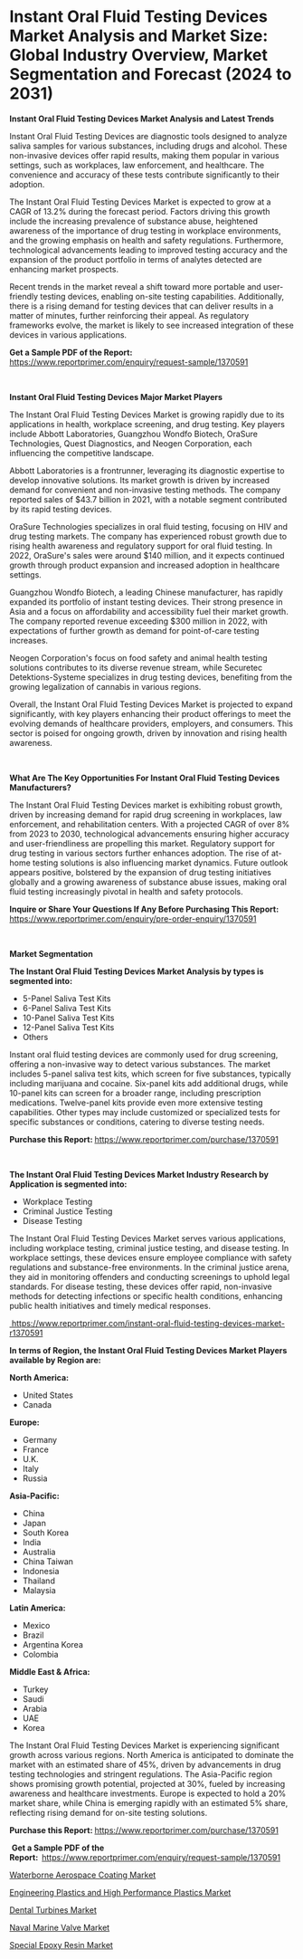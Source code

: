 <p><h1>Instant Oral Fluid Testing Devices Market Analysis and Market Size: Global Industry Overview, Market Segmentation and Forecast (2024 to 2031)</h1></p><p><strong>Instant Oral Fluid Testing Devices Market Analysis and Latest Trends</strong></p>
<p><p>Instant Oral Fluid Testing Devices are diagnostic tools designed to analyze saliva samples for various substances, including drugs and alcohol. These non-invasive devices offer rapid results, making them popular in various settings, such as workplaces, law enforcement, and healthcare. The convenience and accuracy of these tests contribute significantly to their adoption.</p><p>The Instant Oral Fluid Testing Devices Market is expected to grow at a CAGR of 13.2% during the forecast period. Factors driving this growth include the increasing prevalence of substance abuse, heightened awareness of the importance of drug testing in workplace environments, and the growing emphasis on health and safety regulations. Furthermore, technological advancements leading to improved testing accuracy and the expansion of the product portfolio in terms of analytes detected are enhancing market prospects.</p><p>Recent trends in the market reveal a shift toward more portable and user-friendly testing devices, enabling on-site testing capabilities. Additionally, there is a rising demand for testing devices that can deliver results in a matter of minutes, further reinforcing their appeal. As regulatory frameworks evolve, the market is likely to see increased integration of these devices in various applications.</p></p>
<p><strong>Get a Sample PDF of the Report:&nbsp;</strong> <a href="https://www.reportprimer.com/enquiry/request-sample/1370591">https://www.reportprimer.com/enquiry/request-sample/1370591</a></p>
<p>&nbsp;</p>
<p><strong>Instant Oral Fluid Testing Devices Major Market Players</strong></p>
<p><p>The Instant Oral Fluid Testing Devices Market is growing rapidly due to its applications in health, workplace screening, and drug testing. Key players include Abbott Laboratories, Guangzhou Wondfo Biotech, OraSure Technologies, Quest Diagnostics, and Neogen Corporation, each influencing the competitive landscape.</p><p>Abbott Laboratories is a frontrunner, leveraging its diagnostic expertise to develop innovative solutions. Its market growth is driven by increased demand for convenient and non-invasive testing methods. The company reported sales of $43.7 billion in 2021, with a notable segment contributed by its rapid testing devices.</p><p>OraSure Technologies specializes in oral fluid testing, focusing on HIV and drug testing markets. The company has experienced robust growth due to rising health awareness and regulatory support for oral fluid testing. In 2022, OraSure's sales were around $140 million, and it expects continued growth through product expansion and increased adoption in healthcare settings.</p><p>Guangzhou Wondfo Biotech, a leading Chinese manufacturer, has rapidly expanded its portfolio of instant testing devices. Their strong presence in Asia and a focus on affordability and accessibility fuel their market growth. The company reported revenue exceeding $300 million in 2022, with expectations of further growth as demand for point-of-care testing increases.</p><p>Neogen Corporation's focus on food safety and animal health testing solutions contributes to its diverse revenue stream, while Securetec Detektions-Systeme specializes in drug testing devices, benefiting from the growing legalization of cannabis in various regions.</p><p>Overall, the Instant Oral Fluid Testing Devices Market is projected to expand significantly, with key players enhancing their product offerings to meet the evolving demands of healthcare providers, employers, and consumers. This sector is poised for ongoing growth, driven by innovation and rising health awareness.</p></p>
<p>&nbsp;</p>
<p><strong>What Are The Key Opportunities For Instant Oral Fluid Testing Devices Manufacturers?</strong></p>
<p><p>The Instant Oral Fluid Testing Devices market is exhibiting robust growth, driven by increasing demand for rapid drug screening in workplaces, law enforcement, and rehabilitation centers. With a projected CAGR of over 8% from 2023 to 2030, technological advancements ensuring higher accuracy and user-friendliness are propelling this market. Regulatory support for drug testing in various sectors further enhances adoption. The rise of at-home testing solutions is also influencing market dynamics. Future outlook appears positive, bolstered by the expansion of drug testing initiatives globally and a growing awareness of substance abuse issues, making oral fluid testing increasingly pivotal in health and safety protocols.</p></p>
<p><strong>Inquire or Share Your Questions If Any Before Purchasing This Report:</strong> <a href="https://www.reportprimer.com/enquiry/pre-order-enquiry/1370591">https://www.reportprimer.com/enquiry/pre-order-enquiry/1370591</a></p>
<p>&nbsp;</p>
<p><strong>Market Segmentation</strong></p>
<p><strong>The Instant Oral Fluid Testing Devices Market Analysis by types is segmented into:</strong></p>
<p><ul><li>5-Panel Saliva Test Kits</li><li>6-Panel Saliva Test Kits</li><li>10-Panel Saliva Test Kits</li><li>12-Panel Saliva Test Kits</li><li>Others</li></ul></p>
<p><p>Instant oral fluid testing devices are commonly used for drug screening, offering a non-invasive way to detect various substances. The market includes 5-panel saliva test kits, which screen for five substances, typically including marijuana and cocaine. Six-panel kits add additional drugs, while 10-panel kits can screen for a broader range, including prescription medications. Twelve-panel kits provide even more extensive testing capabilities. Other types may include customized or specialized tests for specific substances or conditions, catering to diverse testing needs.</p></p>
<p><strong>Purchase this Report:&nbsp;</strong><a href="https://www.reportprimer.com/purchase/1370591">https://www.reportprimer.com/purchase/1370591</a></p>
<p>&nbsp;</p>
<p><strong>The Instant Oral Fluid Testing Devices Market Industry Research by Application is segmented into:</strong></p>
<p><ul><li>Workplace Testing</li><li>Criminal Justice Testing</li><li>Disease Testing</li></ul></p>
<p><p>The Instant Oral Fluid Testing Devices Market serves various applications, including workplace testing, criminal justice testing, and disease testing. In workplace settings, these devices ensure employee compliance with safety regulations and substance-free environments. In the criminal justice arena, they aid in monitoring offenders and conducting screenings to uphold legal standards. For disease testing, these devices offer rapid, non-invasive methods for detecting infections or specific health conditions, enhancing public health initiatives and timely medical responses.</p></p>
<p><a href="https://www.reportprimer.com/instant-oral-fluid-testing-devices-market-r1370591">&nbsp;https://www.reportprimer.com/instant-oral-fluid-testing-devices-market-r1370591</a></p>
<p><strong>In terms of Region, the Instant Oral Fluid Testing Devices Market Players available by Region are:</strong></p>
<p>
    <p> <strong> North America: </strong>
        <ul>
            <li>United States</li>
            <li>Canada</li>
        </ul>
        </p> 
    <p> <strong> Europe: </strong>
        <ul>
            <li>Germany</li>
            <li>France</li>
            <li>U.K.</li>
            <li>Italy</li>
            <li>Russia</li>
        </ul>
        </p> 
    <p> <strong> Asia-Pacific: </strong>
        <ul>
            <li>China</li>
            <li>Japan</li>
            <li>South Korea</li>
            <li>India</li>
            <li>Australia</li>
            <li>China Taiwan</li>
            <li>Indonesia</li>
            <li>Thailand</li>
            <li>Malaysia</li>
        </ul>
        </p> 
    <p> <strong> Latin America: </strong>
        <ul>
            <li>Mexico</li>
            <li>Brazil</li>
            <li>Argentina Korea</li>
            <li>Colombia</li>
        </ul>
        </p> 
    <p> <strong> Middle East & Africa: </strong>
        <ul>
            <li>Turkey</li>
            <li>Saudi</li>
            <li>Arabia</li>
            <li>UAE</li>
            <li>Korea</li>
        </ul>
    </p>
    </p>
<p><p>The Instant Oral Fluid Testing Devices Market is experiencing significant growth across various regions. North America is anticipated to dominate the market with an estimated share of 45%, driven by advancements in drug testing technologies and stringent regulations. The Asia-Pacific region shows promising growth potential, projected at 30%, fueled by increasing awareness and healthcare investments. Europe is expected to hold a 20% market share, while China is emerging rapidly with an estimated 5% share, reflecting rising demand for on-site testing solutions.</p></p>
<p><strong>Purchase this Report: </strong><a href="https://www.reportprimer.com/purchase/1370591">https://www.reportprimer.com/purchase/1370591</a></p>
<p>&nbsp;<strong>Get a Sample PDF of the Report:&nbsp;&nbsp;</strong><a href="https://www.reportprimer.com/enquiry/request-sample/1370591">https://www.reportprimer.com/enquiry/request-sample/1370591</a></p>
<p><strong></strong></p>
<p><p><a href="https://issuu.com/reportprime-2/docs/waterborne-aerospace-coating-market_28bbc930c41523">Waterborne Aerospace Coating Market</a></p><p><a href="https://medium.com/@halliebird1/engineering-plastics-and-high-performance-plastics-market-research-report-exploring-market-size-10e0875dedc6?postPublishedType=repub">Engineering Plastics and High Performance Plastics Market</a></p><p><a href="https://www.linkedin.com/pulse/driving-factors-behind-dental-turbines-market-trends-applications-weyve">Dental Turbines Market</a></p><p><a href="https://medium.com/@halliebird1/global-naval-marine-valve-market-focus-on-product-type-straight-through-once-through-angle-d9d6d1d2c463?postPublishedType=repub">Naval Marine Valve Market</a></p><p><a href="https://issuu.com/reportprime-2/docs/special-epoxy-resin-market-size-203_de0077877f2f5b">Special Epoxy Resin Market</a></p></p>